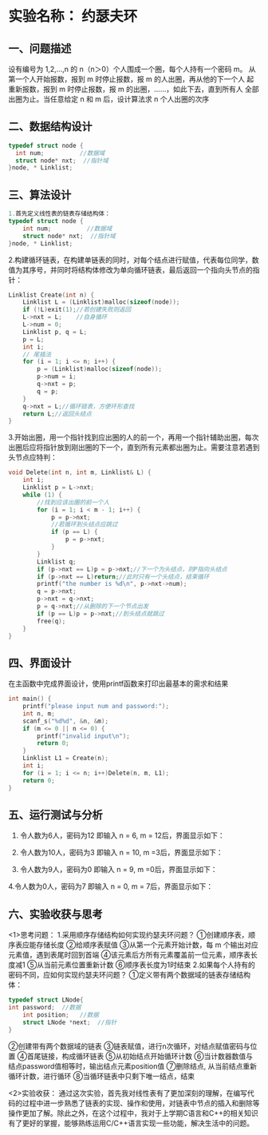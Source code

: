 # 实验名称： 约瑟夫环
## 一、问题描述
设有编号为 1,2,…,n 的 n（n＞0）个人围成一个圈，每个人持有一个密码 m。 从第一个人开始报数，报到 m 时停止报数，报 m 的人出圈，再从他的下一个人 起重新报数，报到 m 时停止报数，报 m 的出圈，……，如此下去，直到所有人 全部出圈为止。当任意给定 n 和 m 后，设计算法求 n 个人出圈的次序


## 二、数据结构设计
```c++
typedef struct node {
  int num;          //数据域
  struct node* nxt;  //指针域
}node, * Linklist;
```


## 三、算法设计
```c++
1.首先定义线性表的链表存储结构体：
typedef struct node {
	int num;          //数据域
	struct node* nxt;  //指针域
}node, * Linklist;
```

2.构建循环链表，在构建单链表的同时，对每个结点进行赋值，代表每位同学，数值为其序号，并同时将结构体修改为单向循环链表，最后返回一个指向头节点的指针：
```c++
Linklist Create(int n) {
	Linklist L = (Linklist)malloc(sizeof(node));
	if (!L)exit(1);//若创建失败则返回
	L->nxt = L;    //自身循环
	L->num = 0;
	Linklist p, q = L;
	p = L;
	int i;
	// 尾插法 
	for (i = 1; i <= n; i++) {
		p = (Linklist)malloc(sizeof(node));
		p->num = i;
		q->nxt = p;
		q = p;
	}
	q->nxt = L;//循环链表，方便环形查找 
	return L;//返回头结点 
}
```

3.开始出圈，用一个指针找到应出圈的人的前一个，再用一个指针辅助出圈，每次出圈后应将指针放到刚出圈的下一个，直到所有元素都出圈为止。需要注意若遇到头节点应特判：
```c++
void Delete(int n, int m, Linklist& L) {
	int i;
	Linklist p = L->nxt;
	while (1) {
		//找到应该出圈的前一个人 
		for (i = 1; i < m - 1; i++) {
			p = p->nxt;
			//若循环到头结点应跳过 
			if (p == L) {
				p = p->nxt;
			}
		}
		Linklist q;
		if (p->nxt == L)p = p->nxt;//下一个为头结点，则P指向头结点 
		if (p->nxt == L)return;//此时只有一个头结点，结束循环 
		printf("the number is %d\n", p->nxt->num);
		q = p->nxt;
		p->nxt = q->nxt;
		p = q->nxt;//从删除的下一个节点出发	
		if (p == L)p = p->nxt;//到头结点就跳过 
		free(q);
	}
}
```

## 四、界面设计
在主函数中完成界面设计，使用printf函数来打印出最基本的需求和结果
```c++
int main() {
	printf("please input num and password:");
	int n, m;
	scanf_s("%d%d", &n, &m);
	if (m <= 0 || n <= 0) {
		printf("invalid input\n");
		return 0;
	}
	Linklist L1 = Create(n);
	int i;
	for (i = 1; i <= n; i++)Delete(n, m, L1);
	return 0;
}
```



## 五、运行测试与分析
1. 令人数为6人，密码为12 即输入 n = 6, m = 12后，界面显示如下：

2. 令人数为10人，密码为3 即输入 n = 10, m =3后，界面显示如下：

3. 令人数为9人，密码为0 即输入 n = 9, m =0后，界面显示如下：

4.令人数为0人，密码为7 即输入 n = 0, m = 7后，界面显示如下：

## 六、实验收获与思考
<1>思考问题：
1.采用顺序存储结构如何实现约瑟夫环问题？
①创建顺序表，顺序表应能存储长度
②给顺序表赋值
③从第一个元素开始计数，每 m 个输出对应元素值，遇到表尾时回到首端
④该元素后方所有元素覆盖前一位元素，顺序表长度减1
⑤从当前元素位置重新计数
⑥顺序表长度为1时结束
2.如果每个人持有的密码不同，应如何实现约瑟夫环问题？
①定义带有两个数据域的链表存储结构体：
```c++
typedef struct LNode{
int password;  //数据
    int position;   //数据
    struct LNode *next;  //指针
}
```
②创建带有两个数据域的链表
③链表赋值，进行n次循环，对结点赋值密码与位置
④首尾链接，构成循环链表
⑤从初始结点开始循环计数
⑥当计数器数值与结点password值相等时，输出结点元素position值
⑦删除结点, 从当前结点重新循环计数，进行循环
⑧当循环链表中只剩下唯一结点，结束

<2>实验收获：
通过这次实验，首先我对线性表有了更加深刻的理解，在编写代码的过程中进一步熟悉了链表的实现、操作和使用，对链表中节点的插入和删除等操作更加了解。除此之外，在这个过程中，我对于上学期C语言和C++的相关知识有了更好的掌握，能够熟练运用C/C++语言实现一些功能，解决生活中的问题。
